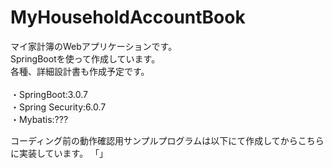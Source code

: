 # MyHouseholdAccountBook
マイ家計簿のWebアプリケーションです。<br>
SpringBootを使って作成しています。<br>
各種、詳細設計書も作成予定です。<br>
<br>
・SpringBoot:3.0.7<br>
・Spring Security:6.0.7<br>
・Mybatis:???<br>

コーディング前の動作確認用サンプルプログラムは以下にて作成してからこちらに実装しています。
「」
